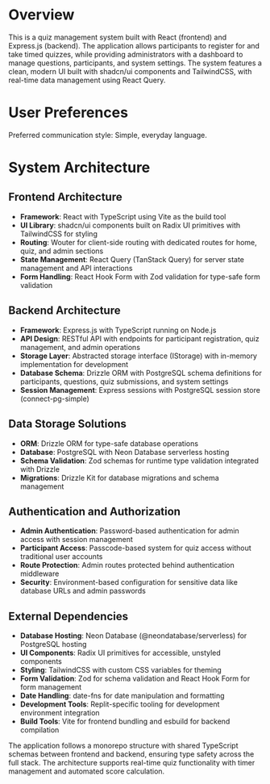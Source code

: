 # Overview

This is a quiz management system built with React (frontend) and Express.js (backend). The application allows participants to register for and take timed quizzes, while providing administrators with a dashboard to manage questions, participants, and system settings. The system features a clean, modern UI built with shadcn/ui components and TailwindCSS, with real-time data management using React Query.

# User Preferences

Preferred communication style: Simple, everyday language.

# System Architecture

## Frontend Architecture
- **Framework**: React with TypeScript using Vite as the build tool
- **UI Library**: shadcn/ui components built on Radix UI primitives with TailwindCSS for styling
- **Routing**: Wouter for client-side routing with dedicated routes for home, quiz, and admin sections
- **State Management**: React Query (TanStack Query) for server state management and API interactions
- **Form Handling**: React Hook Form with Zod validation for type-safe form validation

## Backend Architecture
- **Framework**: Express.js with TypeScript running on Node.js
- **API Design**: RESTful API with endpoints for participant registration, quiz management, and admin operations
- **Storage Layer**: Abstracted storage interface (IStorage) with in-memory implementation for development
- **Database Schema**: Drizzle ORM with PostgreSQL schema definitions for participants, questions, quiz submissions, and system settings
- **Session Management**: Express sessions with PostgreSQL session store (connect-pg-simple)

## Data Storage Solutions
- **ORM**: Drizzle ORM for type-safe database operations
- **Database**: PostgreSQL with Neon Database serverless hosting
- **Schema Validation**: Zod schemas for runtime type validation integrated with Drizzle
- **Migrations**: Drizzle Kit for database migrations and schema management

## Authentication and Authorization
- **Admin Authentication**: Password-based authentication for admin access with session management
- **Participant Access**: Passcode-based system for quiz access without traditional user accounts
- **Route Protection**: Admin routes protected behind authentication middleware
- **Security**: Environment-based configuration for sensitive data like database URLs and admin passwords

## External Dependencies
- **Database Hosting**: Neon Database (@neondatabase/serverless) for PostgreSQL hosting
- **UI Components**: Radix UI primitives for accessible, unstyled components
- **Styling**: TailwindCSS with custom CSS variables for theming
- **Form Validation**: Zod for schema validation and React Hook Form for form management
- **Date Handling**: date-fns for date manipulation and formatting
- **Development Tools**: Replit-specific tooling for development environment integration
- **Build Tools**: Vite for frontend bundling and esbuild for backend compilation

The application follows a monorepo structure with shared TypeScript schemas between frontend and backend, ensuring type safety across the full stack. The architecture supports real-time quiz functionality with timer management and automated score calculation.
